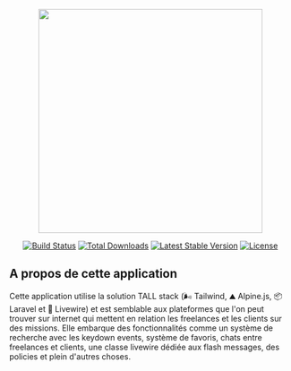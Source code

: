 <p align="center"><a href="https://laravel.com" target="_blank"><img src="https://raw.githubusercontent.com/laravel/art/master/logo-lockup/5%20SVG/2%20CMYK/1%20Full%20Color/laravel-logolockup-cmyk-red.svg" width="400"></a></p>

<p align="center">
<a href="https://travis-ci.org/laravel/framework"><img src="https://travis-ci.org/laravel/framework.svg" alt="Build Status"></a>
<a href="https://packagist.org/packages/laravel/framework"><img src="https://img.shields.io/packagist/dt/laravel/framework" alt="Total Downloads"></a>
<a href="https://packagist.org/packages/laravel/framework"><img src="https://img.shields.io/packagist/v/laravel/framework" alt="Latest Stable Version"></a>
<a href="https://packagist.org/packages/laravel/framework"><img src="https://img.shields.io/packagist/l/laravel/framework" alt="License"></a>
</p>

## A propos de cette application

Cette application utilise la solution TALL stack (🌬️ Tailwind, ⛰️ Alpine.js, 📦 Laravel et 🦑 Livewire) et est semblable aux plateformes que l'on peut trouver sur internet qui mettent en relation les freelances et les clients sur des missions. Elle embarque des fonctionnalités comme un système de recherche avec les keydown events, système de favoris, chats entre freelances et clients, une classe livewire dédiée aux flash messages, des policies et plein d'autres choses. 

